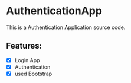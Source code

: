 # AuthenticationApp
This is a Authentication Application source code.

## Features:
- [x] Login App
- [x] Authentication 
- [x] used Bootstrap 
